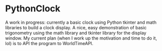 # PythonClock
A work in progress: currently a basic clock using Python tkinter and math libraries to build a clock display. A nice, easy demonstration of basic trigonometry using the math library and  tkinter library for the display window. My current  plan (when I work up the motivation and time to do it, lol) is to API the program to WorldTimeAPI.
